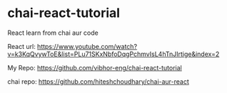 # chai-react-tutorial
React learn from chai aur code

React url: https://www.youtube.com/watch?v=k3KqQvywToE&list=PLu71SKxNbfoDqgPchmvIsL4hTnJIrtige&index=2

My Repo: https://github.com/vibhor-eng/chai-react-tutorial

chai repo: https://github.com/hiteshchoudhary/chai-aur-react
